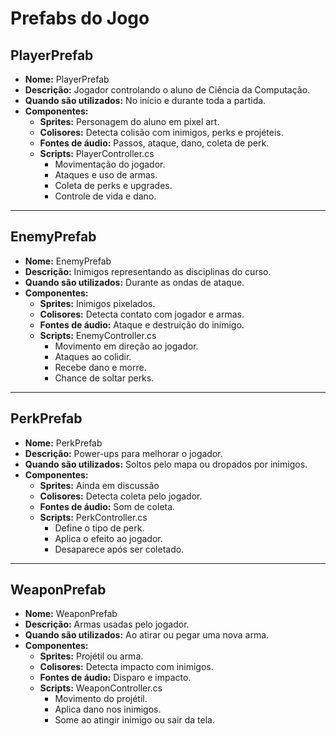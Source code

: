 # Prefabs do Jogo

## PlayerPrefab

- **Nome:** PlayerPrefab
- **Descrição:** Jogador controlando o aluno de Ciência da Computação.
- **Quando são utilizados:** No início e durante toda a partida.
- **Componentes:**
  - **Sprites:** Personagem do aluno em pixel art.
  - **Colisores:** Detecta colisão com inimigos, perks e projéteis.
  - **Fontes de áudio:** Passos, ataque, dano, coleta de perk.
  - **Scripts:** PlayerController.cs
    - Movimentação do jogador.
    - Ataques e uso de armas.
    - Coleta de perks e upgrades.
    - Controle de vida e dano.

---

## EnemyPrefab

- **Nome:** EnemyPrefab
- **Descrição:** Inimigos representando as disciplinas do curso.
- **Quando são utilizados:** Durante as ondas de ataque.
- **Componentes:**
  - **Sprites:** Inimigos pixelados.
  - **Colisores:** Detecta contato com jogador e armas.
  - **Fontes de áudio:** Ataque e destruição do inimigo.
  - **Scripts:** EnemyController.cs
    - Movimento em direção ao jogador.
    - Ataques ao colidir.
    - Recebe dano e morre.
    - Chance de soltar perks.

---

## PerkPrefab

- **Nome:** PerkPrefab
- **Descrição:** Power-ups para melhorar o jogador.
- **Quando são utilizados:** Soltos pelo mapa ou dropados por inimigos.
- **Componentes:**
  - **Sprites:** Ainda em discussão
  - **Colisores:** Detecta coleta pelo jogador.
  - **Fontes de áudio:** Som de coleta.
  - **Scripts:** PerkController.cs
    - Define o tipo de perk.
    - Aplica o efeito ao jogador.
    - Desaparece após ser coletado.

---

## WeaponPrefab

- **Nome:** WeaponPrefab
- **Descrição:** Armas usadas pelo jogador.
- **Quando são utilizados:** Ao atirar ou pegar uma nova arma.
- **Componentes:**
  - **Sprites:** Projétil ou arma.
  - **Colisores:** Detecta impacto com inimigos.
  - **Fontes de áudio:** Disparo e impacto.
  - **Scripts:** WeaponController.cs
    - Movimento do projétil.
    - Aplica dano nos inimigos.
    - Some ao atingir inimigo ou sair da tela.
